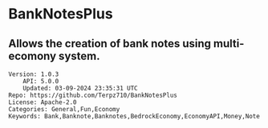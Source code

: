 # BankNotesPlus
## Allows the creation of bank notes using multi-ecomony system.
```properties
Version: 1.0.3
    API: 5.0.0
    Updated: 03-09-2024 23:35:31 UTC
Repo: https://github.com/Terpz710/BankNotesPlus
License: Apache-2.0
Categories: General,Fun,Economy
Keywords: Bank,Banknote,Banknotes,BedrockEconomy,EconomyAPI,Money,Note
```